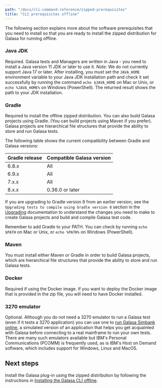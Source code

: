 ```yaml
---
path: "/docs/cli-command-reference/zipped-prerequisites"
title: "CLI prerequisites offline"
---
```



The following section explains more about the software prerequisites that you need to install so that you are ready to install the zipped distribution for Galasa for running offline.


### Java JDK 

Required. Galasa tests and Managers are written in Java - you need to install a Java version 11 JDK or later to use it. _Note:_ We do not currently support Java 17 or later. After installing, you must set the `JAVA_HOME` environment variable to your Java JDK installation path and check it set successfully by running the command `echo $JAVA_HOME` on Mac or Unix, or `echo %JAVA_HOME%` on Windows (PowerShell). The returned result shows the path to your JDK installation.

### Gradle

Required to install the offline zipped distribution. You can also build Galasa projects using Gradle. (You can build projects using Maven if you prefer). Galasa projects are hierarchical file structures that provide the ability to store and run Galasa tests.

The following table shows the current compatibility between Gradle and Galasa versions: 


| Gradle release |  Compatible Galasa version  |
| :---- | :-------- | 
| 6.8.x  | All |
| 6.9.x  | All |
| 7.x.x | All | 
| 8.x.x | 0.36.0 or later |


If you are upgrading to Gradle version 8 from an earlier version, see the `Upgrading tests to compile using Gradle version 8` section in the [Upgrading](../upgrading) documentation to understand the changes you need to make to create Galasa projects and build and compile Galasa test code. 

Remember to add Gradle to your PATH. You can check by running `echo $PATH` on Mac or Unix, or `echo %PATH%` on Windows (PowerShell).




### Maven 

You must install either Maven or Gradle in order to build Galasa projects, which are hierarchical file structures that provide the ability to store and run Galasa tests.  


### Docker

Required if using the Docker image. If you want to deploy the Docker image that is provided in the zip file, you will need to have Docker installed.

### 3270 emulator 

Optional. Although you do not need a 3270 emulator to run a Galasa test (even if it tests a 3270 application) you can use one to [run Galasa Simbank online](../running-simbank-tests/simbank-cli), a simulated version of an application that helps you get acquainted with Galasa before connecting to a real mainframe to run your own tests. There are many such emulators available but IBM's Personal Communications (PCOMM) is frequently used, as is IBM's Host on Demand software, which includes support for Windows, Linux and MacOS.


## Next steps

Install the Galasa plug-in using the zipped distribution by following the instructions in [Installing the Galasa CLI offline](installing-offline). 